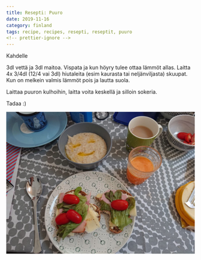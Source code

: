 ```yaml
---
title: Resepti: Puuro
date: 2019-11-16
category: finland
tags: recipe, recipes, resepti, reseptit, puuro
<!-- prettier-ignore -->
---
```


Kahdelle

3dl vettä ja 3dl maitoa. Vispata ja kun höyry tulee ottaa lämmöt allas. Laitta 4x 3/4dl (12/4 vai 3dl) hiutaleita (esim kaurasta tai neljänviljasta) skuupat. Kun on melkein valmis lämmöt pois ja lautta suola.

Laittaa puuron kulhoihin, laitta voita keskellä ja silloin sokeria.

Tadaa :)

![smiley-puuro](images/DSC_0841-1024x768.jpg)
